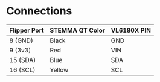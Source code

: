 # Connections

| Flipper Port | STEMMA QT Color | VL6180X PIN |
| ------------ | --------------- | ----------- |
| 8 (GND)      | Black           | GND         |
| 9 (3v3)      | Red             | VIN         |
| 15 (SDA)     | Blue            | SDA         |
| 16 (SCL)     | Yellow          | SCL         |
